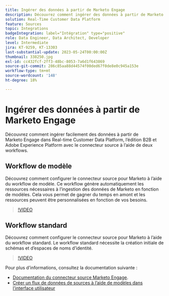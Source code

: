 ```yaml
---
title: Ingérer des données à partir de Marketo Engage
description: Découvrez comment ingérer des données à partir de Marketo Engage à l’aide du connecteur source à l’aide des workflows standard et de modèle.
solution: Real-Time Customer Data Platform
feature: Sources
topic: Integrations
badgeIntegration: label="Intégration" type="positive"
role: Data Engineer, Data Architect, Developer
level: Intermediate
jira: KT-9259, KT-13303
last-substantial-update: 2023-05-24T00:00:00Z
thumbnail: 338250.jpg
exl-id: cc432fcf-2ff3-48bc-8053-7a6d1f643869
source-git-commit: 286c85aa88d44574f00ded67f0de8e0c945a153e
workflow-type: tm+mt
source-wordcount: '148'
ht-degree: 18%

---
```


# Ingérer des données à partir de Marketo Engage

Découvrez comment ingérer facilement des données à partir de Marketo Engage dans Real-time Customer Data Platform, l’édition B2B et Adobe Experience Platform avec le connecteur source à l’aide de deux workflows.

## Workflow de modèle

Découvrez comment configurer le connecteur source pour Marketo à l’aide du workflow de modèle. Ce workflow génère automatiquement les ressources nécessaires à l’ingestion des données de Marketo en fonction de modèles. Cela vous permet de gagner du temps en amont et les ressources peuvent être personnalisées en fonction de vos besoins.

>[!VIDEO](https://video.tv.adobe.com/v/3419550?learn=on&enablevpops)

## Workflow standard

Découvrez comment configurer le connecteur source pour Marketo à l’aide du workflow standard. Le workflow standard nécessite la création initiale de schémas et d’espaces de noms d’identité.

>[!VIDEO](https://video.tv.adobe.com/v/338250?learn=on&enablevpops)

Pour plus d’informations, consultez la documentation suivante :
* [Documentation du connecteur source Marketo Engage](https://experienceleague.adobe.com/docs/experience-platform/sources/connectors/adobe-applications/marketo/marketo.html?lang=fr).
* [Créer un flux de données de sources à l’aide de modèles dans l’interface utilisateur](https://experienceleague.adobe.com/docs/experience-platform/sources/ui-tutorials/templates.html?lang=fr#)
